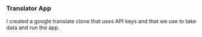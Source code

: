 ### Translator App

I created a google translate clone that uses API keys and that we use to take data and run the app.